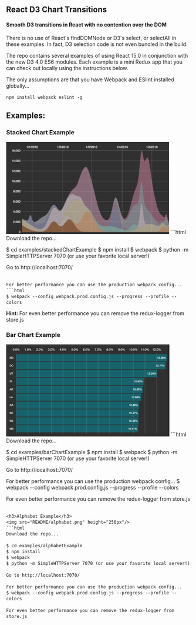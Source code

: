 <h2>React D3 Chart Transitions</h2>
<h4>Smooth D3 transitions in React with no contention over the DOM</h4>

There is no use of React's findDOMNode or D3's select, or selectAll in these examples.  In fact, D3 selection code is not even bundled in the build.

The repo contains several examples of using React 15.0 in conjunction with the new D3 4.0 ES6 modules.  Each example is a mini Redux app that you can check out locally using the instructions below.

The only assumptions are that you have Webpack and ESlint installed globally...
```html
npm install webpack eslint -g
```

<h2>Examples:</h2>
<h3>Stacked Chart Example</h3>
<img src="README/stacked.png" height="250px"/>
```html
Download the repo...

$ cd examples/stackedChartExample
$ npm install
$ webpack
$ python -m SimpleHTTPServer 7070 (or use your favorite local server!)

Go to http://localhost:7070/
```

For better performance you can use the production webpack config...
```html
$ webpack --config webpack.prod.config.js --progress --profile --colors
```
<strong>Hint: </strong>For even better performance you can remove the redux-logger from store.js

<h3>Bar Chart Example</h3>
<img src="README/bar.png" height="250px"/>
```html
Download the repo...

$ cd examples/barChartExample
$ npm install
$ webpack
$ python -m SimpleHTTPServer 7070 (or use your favorite local server!)

Go to http://localhost:7070/

For better performance you can use the production webpack config...
$ webpack --config webpack.prod.config.js --progress --profile --colors

For even better performance you can remove the redux-logger from store.js
```

<h3>Alphabet Example</h3>
<img src="README/alphabet.png" height="250px"/>
```html
Download the repo...

$ cd examples/alphabetExample
$ npm install
$ webpack
$ python -m SimpleHTTPServer 7070 (or use your favorite local server!)

Go to http://localhost:7070/

For better performance you can use the production webpack config...
$ webpack --config webpack.prod.config.js --progress --profile --colors

For even better performance you can remove the redux-logger from store.js
```



